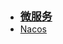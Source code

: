 - [<font style="font-weight:bold;font-size:17px;">微服务</font>](编程开发/Java后端/微服务/)
- [Nacos](编程开发/Java后端/微服务/Nacos/)



